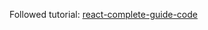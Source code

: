 Followed tutorial: [react-complete-guide-code](https://github.com/academind/react-complete-guide-code)

